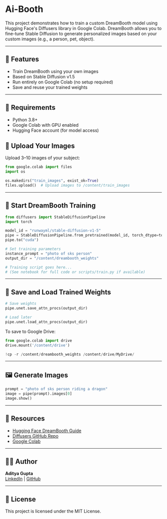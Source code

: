 # Ai-Booth

This project demonstrates how to train a custom DreamBooth model using Hugging Face's Diffusers library in Google Colab. DreamBooth allows you to fine-tune Stable Diffusion to generate personalized images based on your custom images (e.g., a person, pet, object).

---

## 🚀 Features

- Train DreamBooth using your own images
- Based on Stable Diffusion v1.5
- Run entirely on Google Colab (no setup required)
- Save and reuse your trained weights

---

## 🧰 Requirements

- Python 3.8+
- Google Colab with GPU enabled
- Hugging Face account (for model access)

## 📁 Upload Your Images

Upload 3–10 images of your subject:

```python
from google.colab import files
import os

os.makedirs("train_images", exist_ok=True)
files.upload()  # Upload images to /content/train_images
```

---

## 🧠 Start DreamBooth Training

```python
from diffusers import StableDiffusionPipeline
import torch

model_id = "runwayml/stable-diffusion-v1-5"
pipe = StableDiffusionPipeline.from_pretrained(model_id, torch_dtype=torch.float16)
pipe.to("cuda")

# Set training parameters
instance_prompt = "photo of sks person"
output_dir = "/content/dreambooth_weights"

# Training script goes here...
# (See notebook for full code or scripts/train.py if available)
```

---

## 💾 Save and Load Trained Weights

```python
# Save weights
pipe.unet.save_attn_procs(output_dir)

# Load later
pipe.unet.load_attn_procs(output_dir)
```

To save to Google Drive:

```python
from google.colab import drive
drive.mount('/content/drive')

!cp -r /content/dreambooth_weights /content/drive/MyDrive/
```

---

## 🖼️ Generate Images

```python
prompt = "photo of sks person riding a dragon"
image = pipe(prompt).images[0]
image.show()
```

---

## 📎 Resources

- [Hugging Face DreamBooth Guide](https://huggingface.co/blog/dreambooth)
- [Diffusers GitHub Repo](https://github.com/huggingface/diffusers)
- [Google Colab](https://colab.research.google.com/)

---

## 🧑‍💻 Author

**Aditya Gupta**  
[LinkedIn](https://linkedin.com/in/adityagupta-profile) | [GitHub](https://github.com/your-github-handle)

---

## 📝 License

This project is licensed under the MIT License.
